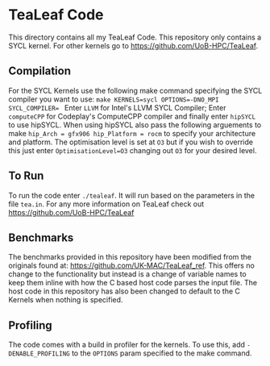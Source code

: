 # TeaLeaf Code

This directory contains all my TeaLeaf Code. This repository only contains a SYCL kernel. For other kernels go to https://github.com/UoB-HPC/TeaLeaf.

## Compilation
For the SYCL Kernels use the following make command specifying the SYCL compiler you want to use:
```make KERNELS=sycl OPTIONS=-DNO_MPI SYCL_COMPILER= ```
Enter ```LLVM``` for Intel's LLVM SYCL Compiler; Enter ```computeCPP``` for Codeplay's ComputeCPP compiler and finally enter ```hipSYCL``` to use hipSYCL. When using hipSYCL also pass the following arguements to make ```hip_Arch = gfx906 hip_Platform = rocm``` to specify your architecture and platform.
The optimisation level is set at ```O3``` but if you wish to override this just enter ```OptimisationLevel=O3``` changing out ```O3``` for your desired level.

## To Run
To run the code enter ```./tealeaf```. It will run based on the parameters in the file ```tea.in```. For any more information on TeaLeaf check out https://github.com/UoB-HPC/TeaLeaf

## Benchmarks
The benchmarks provided in this repository have been modified from the originals found at: https://github.com/UK-MAC/TeaLeaf_ref. This offers no change to the functionality but instead is a change of variable names to keep them inline with how the C based host code parses the input file. The host code in this repository has also been changed to default to the C Kernels when nothing is specified.

## Profiling 
The code comes with a build in profiler for the kernels. To use this, add ```-DENABLE_PROFILING``` to the ```OPTIONS``` param specified to the make command.
